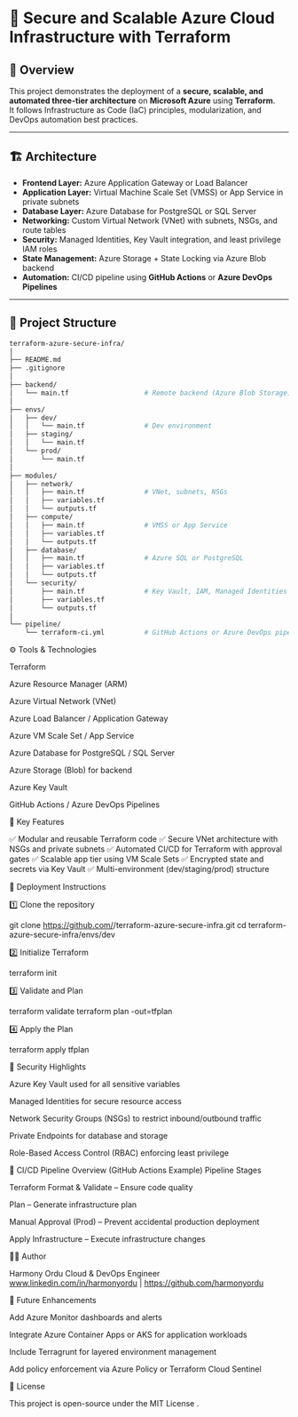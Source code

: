# 🚀 Secure and Scalable Azure Cloud Infrastructure with Terraform

## 🧠 Overview
This project demonstrates the deployment of a **secure, scalable, and automated three-tier architecture** on **Microsoft Azure** using **Terraform**.  
It follows Infrastructure as Code (IaC) principles, modularization, and DevOps automation best practices.

---

## 🏗️ Architecture

- **Frontend Layer:** Azure Application Gateway or Load Balancer  
- **Application Layer:** Virtual Machine Scale Set (VMSS) or App Service in private subnets  
- **Database Layer:** Azure Database for PostgreSQL or SQL Server  
- **Networking:** Custom Virtual Network (VNet) with subnets, NSGs, and route tables  
- **Security:** Managed Identities, Key Vault integration, and least privilege IAM roles  
- **State Management:** Azure Storage + State Locking via Azure Blob backend  
- **Automation:** CI/CD pipeline using **GitHub Actions** or **Azure DevOps Pipelines**

---

## 📁 Project Structure


```bash
terraform-azure-secure-infra/
│
├── README.md
├── .gitignore
│
├── backend/
│   └── main.tf                   # Remote backend (Azure Blob Storage)
│
├── envs/
│   ├── dev/
│   │   └── main.tf               # Dev environment
│   ├── staging/
│   │   └── main.tf
│   └── prod/
│       └── main.tf
│
├── modules/
│   ├── network/
│   │   ├── main.tf               # VNet, subnets, NSGs
│   │   ├── variables.tf
│   │   └── outputs.tf
│   ├── compute/
│   │   ├── main.tf               # VMSS or App Service
│   │   ├── variables.tf
│   │   └── outputs.tf
│   ├── database/
│   │   ├── main.tf               # Azure SQL or PostgreSQL
│   │   ├── variables.tf
│   │   └── outputs.tf
│   └── security/
│       ├── main.tf               # Key Vault, IAM, Managed Identities
│       ├── variables.tf
│       └── outputs.tf
│
└── pipeline/
    └── terraform-ci.yml          # GitHub Actions or Azure DevOps pipeline
```

⚙️ Tools & Technologies

Terraform

Azure Resource Manager (ARM)

Azure Virtual Network (VNet)

Azure Load Balancer / Application Gateway

Azure VM Scale Set / App Service

Azure Database for PostgreSQL / SQL Server

Azure Storage (Blob) for backend

Azure Key Vault

GitHub Actions / Azure DevOps Pipelines

🧩 Key Features

✅ Modular and reusable Terraform code
✅ Secure VNet architecture with NSGs and private subnets
✅ Automated CI/CD for Terraform with approval gates
✅ Scalable app tier using VM Scale Sets
✅ Encrypted state and secrets via Key Vault
✅ Multi-environment (dev/staging/prod) structure


🧱 Deployment Instructions

1️⃣ Clone the repository

git clone https://github.com/<yourusername>/terraform-azure-secure-infra.git
cd terraform-azure-secure-infra/envs/dev

2️⃣ Initialize Terraform

terraform init

3️⃣ Validate and Plan

terraform validate
terraform plan -out=tfplan

4️⃣ Apply the Plan

terraform apply tfplan



🔐 Security Highlights

Azure Key Vault used for all sensitive variables

Managed Identities for secure resource access

Network Security Groups (NSGs) to restrict inbound/outbound traffic

Private Endpoints for database and storage

Role-Based Access Control (RBAC) enforcing least privilege



🧰 CI/CD Pipeline Overview (GitHub Actions Example)
Pipeline Stages

Terraform Format & Validate – Ensure code quality

Plan – Generate infrastructure plan

Manual Approval (Prod) – Prevent accidental production deployment

Apply Infrastructure – Execute infrastructure changes


🧑‍💻 Author

Harmony Ordu
Cloud & DevOps Engineer
www.linkedin.com/in/harmonyordu | https://github.com/harmonyordu


🚀 Future Enhancements

Add Azure Monitor dashboards and alerts

Integrate Azure Container Apps or AKS for application workloads

Include Terragrunt for layered environment management

Add policy enforcement via Azure Policy or Terraform Cloud Sentinel


📜 License

This project is open-source under the MIT License
.
 
